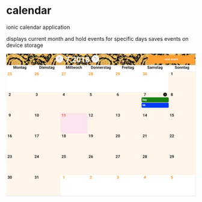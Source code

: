 # calendar
ionic calendar application 

displays current month and hold events for specific days
saves events on device storage

![Screenshot](screenshot.JPG)